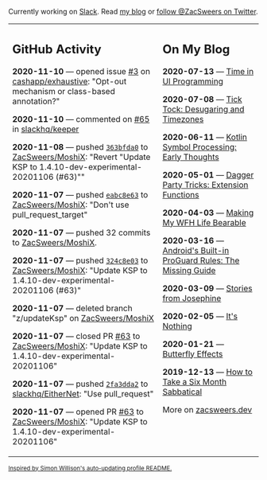 Currently working on [Slack](https://slack.com/). Read [my blog](https://zacsweers.dev/) or [follow @ZacSweers on Twitter](https://twitter.com/ZacSweers).

<table><tr><td valign="top" width="60%">

## GitHub Activity
<!-- githubActivity starts -->
**2020-11-10** — opened issue [#3](https://api.github.com/repos/cashapp/exhaustive/issues/3) on [cashapp/exhaustive](https://api.github.com/repos/cashapp/exhaustive): "Opt-out mechanism or class-based annotation?"

**2020-11-10** — commented on [#65](https://github.com/slackhq/keeper/issues/65#issuecomment-724803688) in [slackhq/keeper](https://api.github.com/repos/slackhq/keeper)

**2020-11-08** — pushed [`363bfda0`](https://github.com/ZacSweers/MoshiX/commit/363bfda0b46ccf072b5ba4582c0519f6de456513) to [ZacSweers/MoshiX](https://api.github.com/repos/ZacSweers/MoshiX): "Revert "Update KSP to 1.4.10-dev-experimental-20201106 (#63)""

**2020-11-07** — pushed [`eabc8e63`](https://github.com/ZacSweers/MoshiX/commit/eabc8e63f5260dc857b4232d2ea1033b431dfcf8) to [ZacSweers/MoshiX](https://api.github.com/repos/ZacSweers/MoshiX): "Don't use pull_request_target"

**2020-11-07** — pushed 32 commits to [ZacSweers/MoshiX](https://api.github.com/repos/ZacSweers/MoshiX).

**2020-11-07** — pushed [`324c8e03`](https://github.com/ZacSweers/MoshiX/commit/324c8e03f2f61d3b4a0953687d5706968a35954b) to [ZacSweers/MoshiX](https://api.github.com/repos/ZacSweers/MoshiX): "Update KSP to 1.4.10-dev-experimental-20201106 (#63)"

**2020-11-07** — deleted branch "z/updateKsp" on [ZacSweers/MoshiX](https://api.github.com/repos/ZacSweers/MoshiX)

**2020-11-07** — closed PR [#63](https://api.github.com/repos/ZacSweers/MoshiX/pulls/63) to [ZacSweers/MoshiX](https://api.github.com/repos/ZacSweers/MoshiX): "Update KSP to 1.4.10-dev-experimental-20201106"

**2020-11-07** — pushed [`2fa3dda2`](https://github.com/slackhq/EitherNet/commit/2fa3dda29f8ca7bea32ee7c100dd06e905ed28e4) to [slackhq/EitherNet](https://api.github.com/repos/slackhq/EitherNet): "Use pull_request"

**2020-11-07** — opened PR [#63](https://api.github.com/repos/ZacSweers/MoshiX/pulls/63) to [ZacSweers/MoshiX](https://api.github.com/repos/ZacSweers/MoshiX): "Update KSP to 1.4.10-dev-experimental-20201106"
<!-- githubActivity ends -->
</td><td valign="top" width="40%">

## On My Blog
<!-- blog starts -->
**2020-07-13** — [Time in UI Programming](https://www.zacsweers.dev/time-in-ui/)

**2020-07-08** — [Tick Tock: Desugaring and Timezones](https://www.zacsweers.dev/ticktock-desugaring-timezones/)

**2020-06-11** — [Kotlin Symbol Processing: Early Thoughts](https://www.zacsweers.dev/kotlin-symbol-processor-early-thoughts/)

**2020-05-01** — [Dagger Party Tricks: Extension Functions](https://www.zacsweers.dev/dagger-party-tricks-extension-functions/)

**2020-04-03** — [Making My WFH Life Bearable](https://www.zacsweers.dev/making-wfh-life-bearable/)

**2020-03-16** — [Android's Built-in ProGuard Rules: The Missing Guide](https://www.zacsweers.dev/android-proguard-rules/)

**2020-03-09** — [Stories from Josephine](https://www.zacsweers.dev/stories-from-josephine/)

**2020-02-05** — [It's Nothing](https://www.zacsweers.dev/its-nothing/)

**2020-01-21** — [Butterfly Effects](https://www.zacsweers.dev/butterfly-effects/)

**2019-12-13** — [How to Take a Six Month Sabbatical](https://www.zacsweers.dev/how-to-take-a-six-month-sabbatical/)
<!-- blog ends -->
More on [zacsweers.dev](https://zacsweers.dev/)
</td></tr></table>

<sub><a href="https://simonwillison.net/2020/Jul/10/self-updating-profile-readme/">Inspired by Simon Willison's auto-updating profile README.</a></sub>